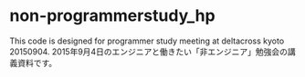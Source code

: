 # non-programmerstudy_hp
This code is designed for programmer study meeting at deltacross kyoto 20150904.
2015年9月4日のエンジニアと働きたい「非エンジニア」勉強会の講義資料です。
